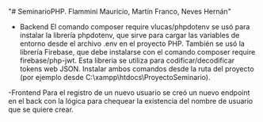 "# SeminarioPHP. Flammini Mauricio, Martín Franco, Neves Hernán" 

- Backend
El comando composer require vlucas/phpdotenv se usó para instalar la librería phpdotenv, que sirve para cargar las variables de entorno desde el archivo .env en el proyecto PHP.
También se usó la librería Firebase, que debe instalarse con el comando composer require firebase/php-jwt. Esta libreria se utiliza para codificar/decodificar tokens web JSON.
Instalar ambos comandos desde la ruta del proyecto (por ejemplo desde C:\xampp\htdocs\ProyectoSeminario).

-Frontend
Para el registro de un nuevo usuario se creó un nuevo endpoint en el back con la lógica para chequear la existencia del nombre de usuario que se quiere crear.

